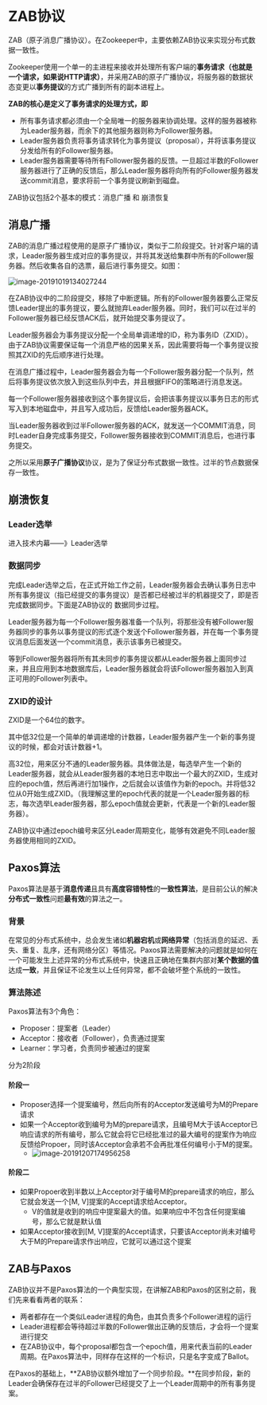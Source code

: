# ZAB协议

ZAB（原子消息广播协议）。在Zookeeper中，主要依赖ZAB协议来实现分布式数据一致性。

Zookeeper使用一个单一的主进程来接收并处理所有客户端的**事务请求（也就是一个请求，如果说HTTP请求）**，并采用ZAB的原子广播协议，将服务器的数据状态变更以**事务提议**的方式广播到所有的副本进程上。



**ZAB的核心是定义了事务请求的处理方式，即**

- 所有事务请求都必须由一个全局唯一的服务器来协调处理。这样的服务器被称为Leader服务器，而余下的其他服务器则称为Follower服务器。
- Leader服务器负责将事务请求转化为事务提议（proposal），并将该事务提议分发给所有的Follower服务器。
- Leader服务器需要等待所有Follower服务器的反馈。一旦超过半数的Follower服务器进行了正确的反馈后，那么Leader服务器将向所有的Follower服务器发送commit消息，要求将前一个事务提议刷新到磁盘。



ZAB协议包括2个基本的模式：消息广播 和 崩溃恢复



## 消息广播

ZAB的消息广播过程使用的是原子广播协议，类似于二阶段提交。针对客户端的请求，Leader服务器生成对应的事务提议，并将其发送给集群中所有的Follower服务器。然后收集各自的选票，最后进行事务提交。如图：

![image-20191019134027244](https://tva1.sinaimg.cn/large/006y8mN6gy1g83gfickamj318y0fsn31.jpg)

在ZAB协议中的二阶段提交，移除了中断逻辑。所有的Follower服务器要么正常反馈Leader提出的事务提议，要么就抛弃Leader服务器。同时，我们可以在过半的Follower服务器已经反馈ACK后，就开始提交事务提议了。

Leader服务器会为事务提议分配一个全局单调递增的ID，称为事务ID（ZXID）。由于ZAB协议需要保证每一个消息严格的因果关系，因此需要将每一个事务提议按照其ZXID的先后顺序进行处理。

在消息广播过程中，Leader服务器会为每一个Follower服务器分配一个队列，然后将事务提议依次放入到这些队列中去，并且根据FIFO的策略进行消息发送。

每一个Follower服务器接收到这个事务提议后，会把该事务提议以事务日志的形式写入到本地磁盘中，并且写入成功后，反馈给Leader服务器ACK。

当Leader服务器收到过半Follower服务器的ACK，就发送一个COMMIT消息，同时Leader自身完成事务提交，Follower服务器接收到COMMIT消息后，也进行事务提交。

之所以采用**原子广播协议**协议，是为了保证分布式数据一致性。过半的节点数据保存一致性。





## 崩溃恢复



### Leader选举

进入技术内幕——》Leader选举



### 数据同步

完成Leader选举之后，在正式开始工作之前，Leader服务器会去确认事务日志中所有事务提议（指已经提交的事务提议）是否都已经被过半的机器提交了，即是否完成数据同步。下面是ZAB协议的 数据同步过程。

Leader服务器为每一个Follower服务器准备一个队列，将那些没有被Follower服务器同步的事务以事务提议的形式逐个发送个Follower服务器，并在每一个事务提议消息后面发送一个commit消息，表示该事务已被提交。

等到Follower服务器将所有其未同步的事务提议都从Leader服务器上面同步过来，并且应用到本地数据库后，Leader服务器就会将该Follower服务器加入到真正可用的Follower列表中。



### ZXID的设计

ZXID是一个64位的数字。

其中低32位是一个简单的单调递增的计数器，Leader服务器产生一个新的事务提议的时候，都会对该计数器+1。

高32位，用来区分不通的Leader服务器。具体做法是，每选举产生一个新的Leader服务器，就会从Leader服务器的本地日志中取出一个最大的ZXID，生成对应的epoch值，然后再进行加1操作，之后就会以该值作为新的epoch。并将低32位从0开始生成ZXID。（我理解这里的epoch代表的就是一个Leader服务器的标志，每次选举Leader服务器，那么epoch值就会更新，代表是一个新的Leader服务器）。

ZAB协议中通过epoch编号来区分Leader周期变化，能够有效避免不同Leader服务器使用相同的ZXID。





## Paxos算法

Paxos算法是基于**消息传递**且具有**高度容错特性**的**一致性算法**，是目前公认的解决**分布式一致性**问题**最有效**的算法之一。



### 背景

在常见的分布式系统中，总会发生诸如**机器宕机**或**网络异常**（包括消息的延迟、丢失、重复、乱序，还有网络分区）等情况。Paxos算法需要解决的问题就是如何在一个可能发生上述异常的分布式系统中，快速且正确地在集群内部对**某个数据的值**达成**一致**，并且保证不论发生以上任何异常，都不会破坏整个系统的一致性。



### 算法陈述

Paxos算法有3个角色：

- Proposer：提案者（Leader）
- Acceptor：接收者（Follower），负责通过提案
- Learner：学习者，负责同步被通过的提案



分为2阶段

#### 阶段一

- Proposer选择一个提案编号，然后向所有的Acceptor发送编号为M的Prepare请求
- 如果一个Acceptor收到编号为M的prepare请求，且编号M大于该Acceptor已响应请求的所有编号，那么它就会将它已经批准过的最大编号的提案作为响应反馈给Propoer，同时该Acceptor会承若不会再批准任何编号小于M的提案。
  - ![image-20191207174956258](https://tva1.sinaimg.cn/large/006tNbRwgy1g9ob08lgxsj314k058tcr.jpg)



#### 阶段二

- 如果Propoer收到半数以上Acceptor对于编号M的prepare请求的响应，那么它就会发送一个[M, V]提案的Accept请求给Acceptor。
  - V的值就是收到的响应中提案最大的值。如果响应中不包含任何提案编号，那么它就是默认值
- 如果Acceptor接收到[M, V]提案的Accept请求，只要该Acceptor尚未对编号大于M的Prepare请求作出响应，它就可以通过这个提案









## ZAB与Paxos

ZAB协议并不是Paxos算法的一个典型实现，在讲解ZAB和Paxos的区别之前，我们先来看看两者的联系：

- 两者都存在一个类似Leader进程的角色，由其负责多个Follower进程的运行
- Leader进程都会等待超过半数的Follower做出正确的反馈后，才会将一个提案进行提交
- 在ZAB协议中，每个proposal都包含一个epoch值，用来代表当前的Leader周期。在Paxos算法中，同样存在这样的一个标识，只是名字变成了Ballot。

在Paxos的基础上，**ZAB协议额外增加了一个同步阶段。**在同步阶段，新的Leader会确保存在过半的Follower已经提交了上一个Leader周期中的所有事务提案。

